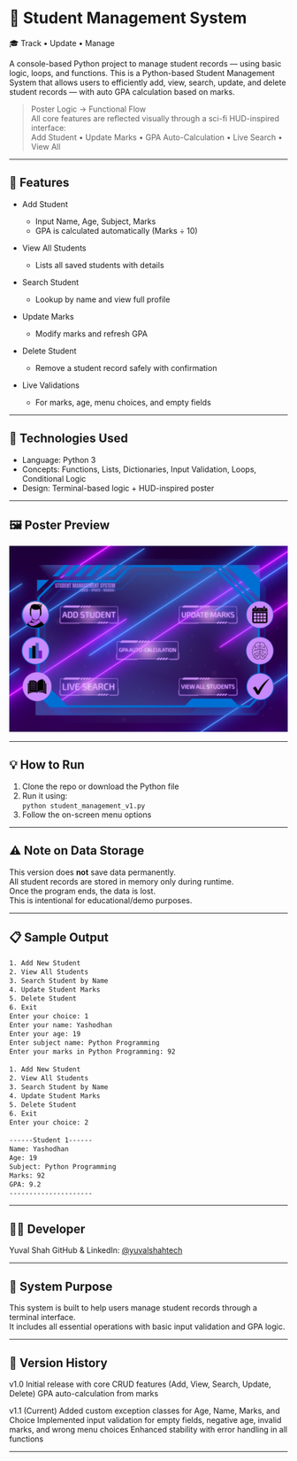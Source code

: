 # 🔷 Student Management System
🎓 Track • Update • Manage

A console-based Python project to manage student records — using basic logic, loops, and functions. This is a Python-based Student Management System that allows users to efficiently add, view, search, update, and delete student records — with auto GPA calculation based on marks.

> Poster Logic → Functional Flow  
> All core features are reflected visually through a sci-fi HUD-inspired interface:  
> Add Student • Update Marks • GPA Auto-Calculation • Live Search • View All

---

## 🚀 Features

- Add Student  
  - Input Name, Age, Subject, Marks  
  - GPA is calculated automatically (Marks ÷ 10)

- View All Students  
  - Lists all saved students with details

- Search Student  
  - Lookup by name and view full profile

- Update Marks  
  - Modify marks and refresh GPA

- Delete Student  
  - Remove a student record safely with confirmation

- Live Validations  
  - For marks, age, menu choices, and empty fields

---

## 🧠 Technologies Used

- Language: Python 3  
- Concepts: Functions, Lists, Dictionaries, Input Validation, Loops, Conditional Logic  
- Design: Terminal-based logic + HUD-inspired poster

---

## 🖼️ Poster Preview

![SMS HUD Poster](student-management-v1.png)

---

## 💡 How to Run

1. Clone the repo or download the Python file  
2. Run it using:  
   `python student_management_v1.py`  
3. Follow the on-screen menu options

---

## ⚠️ Note on Data Storage

This version does **not** save data permanently.  
All student records are stored in memory only during runtime.  
Once the program ends, the data is lost.  
This is intentional for educational/demo purposes.

---

## 📋 Sample Output

```
1. Add New Student
2. View All Students
3. Search Student by Name
4. Update Student Marks
5. Delete Student
6. Exit
Enter your choice: 1
Enter your name: Yashodhan
Enter your age: 19
Enter subject name: Python Programming
Enter your marks in Python Programming: 92

1. Add New Student
2. View All Students
3. Search Student by Name
4. Update Student Marks
5. Delete Student
6. Exit
Enter your choice: 2

------Student 1------
Name: Yashodhan
Age: 19
Subject: Python Programming
Marks: 92
GPA: 9.2
---------------------
```

---

## 🧑‍💻 Developer

Yuval Shah
GitHub & LinkedIn: [@yuvalshahtech](https://github.com/yuvalshahtech)

---

## 🧭 System Purpose

This system is built to help users manage student records through a terminal interface.  
It includes all essential operations with basic input validation and GPA logic.

---

## 📝 Version History

v1.0
Initial release with core CRUD features (Add, View, Search, Update, Delete)
GPA auto-calculation from marks

v1.1 (Current)
Added custom exception classes for Age, Name, Marks, and Choice
Implemented input validation for empty fields, negative age, invalid marks, and wrong menu choices
Enhanced stability with error handling in all functions

---
